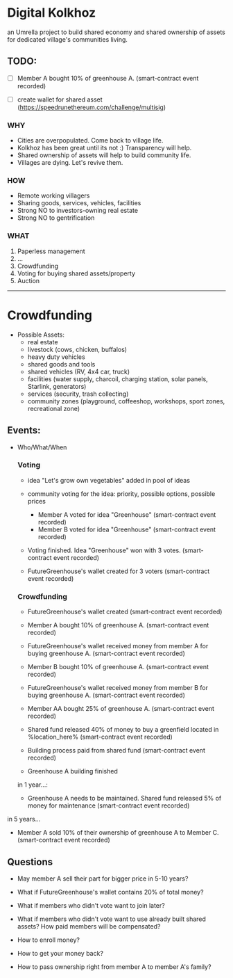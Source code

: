 # Digital Kolkhoz

an Umrella project to build shared economy and shared ownership of assets for dedicated village's communities living.

## TODO:
- [ ] Member A bought 10% of greenhouse A. (smart-contract event recorded)
- [ ] create wallet for shared asset (https://speedrunethereum.com/challenge/multisig)


### WHY
- Cities are overpopulated. Come back to village life.
- Kolkhoz has been great until its not :) Transparency will help.
- Shared ownership of assets will help to build community life.
- Villages are dying. Let's revive them.

### HOW
- Remote working villagers
- Sharing goods, services, vehicles, facilities
- Strong NO to investors-owning real estate 
- Strong NO to gentrification

### WHAT

1. Paperless management
2. ...
3. Crowdfunding
4. Voting for buying shared assets/property
5. Auction

---

# Crowdfunding
  - Possible Assets:
    - real estate
    - livestock (cows, chicken, buffalos)
    - heavy duty vehicles
    - shared goods and tools
    - shared vehicles (RV, 4x4 car, truck)
    - facilities (water supply, charcoil, charging station, solar panels, Starlink, generators)
    - services (security, trash collecting)
    - community zones (playground, coffeeshop, workshops, sport zones, recreational zone)


## Events:
- Who/What/When
  ### Voting
  - idea "Let's grow own vegetables" added in pool of ideas 
  - community voting for the idea: priority, possible options, possible prices
    - Member A voted for idea "Greenhouse" (smart-contract event recorded)
    - Member B voted for idea "Greenhouse" (smart-contract event recorded)

  - Voting finished. Idea "Greenhouse" won with 3 votes. (smart-contract event recorded)
  - FutureGreenhouse's wallet created for 3 voters (smart-contract event recorded)

  ### Crowdfunding
  - FutureGreenhouse's wallet created (smart-contract event recorded)
  - Member A bought 10% of greenhouse A. (smart-contract event recorded)
  - FutureGreenhouse's wallet received money from member A for buying greenhouse A. (smart-contract event recorded)

  - Member B bought 10% of greenhouse A. (smart-contract event recorded)
  - FutureGreenhouse's wallet received money from member B for buying greenhouse A. (smart-contract event recorded)
  - Member AA bought 25% of greenhouse A. (smart-contract event recorded)


  - Shared fund released 40% of money to buy a greenfield located in %location_here% (smart-contract event recorded)
  - Building process paid from shared fund (smart-contract event recorded)
  - Greenhouse A building finished



  in 1 year...:
  - Greenhouse A needs to be maintained. Shared fund released 5% of money for maintenance (smart-contract event recorded)





in 5 years...
  - Member A sold 10% of their ownership of greenhouse A to Member C. (smart-contract event recorded)



## Questions
  - May member A sell their part for bigger price in 5-10 years?
  - What if FutureGreenhouse's wallet contains 20% of total money?
  - What if members who didn't vote want to join later?
  - What if members who didn't vote want to use already built shared assets? How paid members will be compensated?

  - How to enroll money?
  - How to get your money back? 
  - How to pass ownership right from member A to member A's family?
